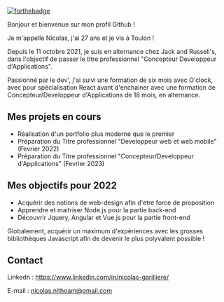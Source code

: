[![forthebadge](https://forthebadge.com/images/badges/built-with-love.svg)](https://forthebadge.com)

Bonjour et bienvenue sur mon profil Github ! 

Je m'appelle Nicolas, j'ai 27 ans et je vis à Toulon !

Depuis le 11 octobre 2021, je suis en alternance chez Jack and Russell's, dans l'objectif de passer le titre professionnel "Concepteur Developpeur d'Applications".

Passionné par le dev', j'ai suivi une formation de six mois avec O'clock, avec pour spécialisation React avant d'enchainer avec une formation de Concepteur/Developpeur d'Applications de 18 mois, en alternance.

## Mes projets en cours

- Réalisation d'un portfolio plus moderne que le premier
- Préparation du Titre professionnel "Developpeur web et web mobile" (Fevrier 2022)
- Préparation du Titre professionnel "Concepteur/Developpeur d'Applications" (Fevrier 2023)

## Mes objectifs pour 2022

- Acquérir des notions de web-design afin d'etre force de proposition
- Apprendre et maitriser Node.js pour la partie back-end
- Découvrir Jquery, Angular et Vue.js pour la partie front-end

Globalement, acquérir un maximum d'expériences avec les grosses bibliothèques Javascript afin de devenir le plus polyvalent possible !

## Contact

Linkedn : https://www.linkedin.com/in/nicolas-garilliere/

E-mail : nicolas.nithoam@gmail.com
